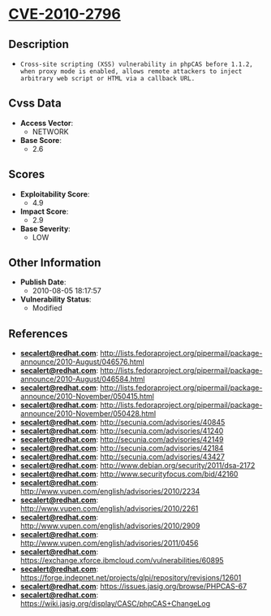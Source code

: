 
# [CVE-2010-2796](http://lists.fedoraproject.org/pipermail/package-announce/2010-August/046576.html)

## Description

- `Cross-site scripting (XSS) vulnerability in phpCAS before 1.1.2, when proxy mode is enabled, allows remote attackers to inject arbitrary web script or HTML via a callback URL.`

## Cvss Data

- **Access Vector**:
  - NETWORK
- **Base Score**:
  - 2.6

## Scores

- **Exploitability Score**:
  - 4.9
- **Impact Score**:
  - 2.9
- **Base Severity**:
  - LOW

## Other Information

- **Publish Date**:
  - 2010-08-05 18:17:57
- **Vulnerability Status**:
  - Modified

## References

- **secalert@redhat.com**: http://lists.fedoraproject.org/pipermail/package-announce/2010-August/046576.html
- **secalert@redhat.com**: http://lists.fedoraproject.org/pipermail/package-announce/2010-August/046584.html
- **secalert@redhat.com**: http://lists.fedoraproject.org/pipermail/package-announce/2010-November/050415.html
- **secalert@redhat.com**: http://lists.fedoraproject.org/pipermail/package-announce/2010-November/050428.html
- **secalert@redhat.com**: http://secunia.com/advisories/40845
- **secalert@redhat.com**: http://secunia.com/advisories/41240
- **secalert@redhat.com**: http://secunia.com/advisories/42149
- **secalert@redhat.com**: http://secunia.com/advisories/42184
- **secalert@redhat.com**: http://secunia.com/advisories/43427
- **secalert@redhat.com**: http://www.debian.org/security/2011/dsa-2172
- **secalert@redhat.com**: http://www.securityfocus.com/bid/42160
- **secalert@redhat.com**: http://www.vupen.com/english/advisories/2010/2234
- **secalert@redhat.com**: http://www.vupen.com/english/advisories/2010/2261
- **secalert@redhat.com**: http://www.vupen.com/english/advisories/2010/2909
- **secalert@redhat.com**: http://www.vupen.com/english/advisories/2011/0456
- **secalert@redhat.com**: https://exchange.xforce.ibmcloud.com/vulnerabilities/60895
- **secalert@redhat.com**: https://forge.indepnet.net/projects/glpi/repository/revisions/12601
- **secalert@redhat.com**: https://issues.jasig.org/browse/PHPCAS-67
- **secalert@redhat.com**: https://wiki.jasig.org/display/CASC/phpCAS+ChangeLog
